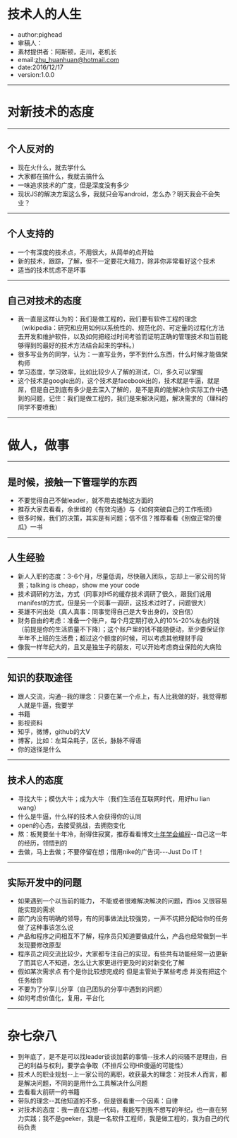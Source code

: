 # 技术人的人生
* author:pighead
* 审稿人：
* 素材提供者：阿斯顿，走川，老机长
* email:zhu_huanhuan@hotmail.com
* date:2016/12/17
* version:1.0.0
---
# 对新技术的态度
---
## 个人反对的
* 现在火什么，就去学什么
* 大家都在搞什么，我就去搞什么
* 一味追求技术的广度，但是深度没有多少
* 现状JS的解决方案这么多，我就只会写android，怎么办？明天我会不会失业？

---
## 个人支持的
* 一个有深度的技术点，不用很大，从简单的点开始
* 新的技术，跟踪，了解，但不一定要花大精力，除非你非常看好这个技术
* 适当的技术忧虑不是坏事

---
## 自己对技术的态度
* 我一直是这样认为的：我们是做工程的，我们要有软件工程的理念（wikipedia：研究和应用如何以系统性的、规范化的、可定量的过程化方法去开发和维护软件，以及如何把经过时间考验而证明正确的管理技术和当前能够得到的最好的技术方法结合起来的学科。）
* 很多写业务的同学，认为：一直写业务，学不到什么东西，什么时候才能做架构师
* 学习态度，学习效率，比如比较少人了解的测试，CI，多久可以掌握
* 这个技术是google出的，这个技术是facebook出的，技术就是牛逼，就是屌，但是自己到底有多少是去深入了解的，是不是真的能解决你实际工作中遇到的问题，记住：我们是做工程的，我们是来解决问题，解决需求的（理科的同学不要喷我）

---
# 做人，做事
---
## 是时候，接触一下管理学的东西
* 不要觉得自己不做leader，就不用去接触这方面的
* 推荐大家去看看，余世维的《有效沟通》与《如何突破自己的工作瓶颈》
* 很多时候，我们的决策，其实是有问题；信不信？推荐看看《别做正常的傻瓜》一书

---
## 人生经验
* 新人入职的态度：3-6个月，尽量低调，尽快融入团队，忘却上一家公司的背景；talking is cheap，show me your code
* 技术调研的方法，方式（同事对H5的缓存技术调研了很久，跟我们说用manifest的方式，但是另一个同事一调研，这技术过时了，问题很大）
* 英雄不问出处（真人真事：同事觉得自己是大专出身的，没自信）
* 财务自由的考虑：准备一个账户，每个月定期打收入的10%-20%左右的钱（前提是你的生活质量不下降）；这个账户里的钱不能随便动，至少要保证你半年不上班的生活费；超过这个额度的时候，可以考虑其他理财手段
* 像我一样年纪大的，且又是独生子的朋友，可以开始考虑商业保险的大病险
---
## 知识的获取途径
* 跟人交流，沟通--我的理念：只要在某一个点上，有人比我做的好，我觉得那人就是牛逼，我要学
* 书籍
* 影视资料
* 知乎，微博，github的大V
* 博客，比如：左耳朵耗子，区长，脉脉不得语
* 你的途径是什么

---
## 技术人的态度
* 寻找大牛；模仿大牛；成为大牛（我们生活在互联网时代，用好hu lian wang）
* 什么是牛逼，什么样的技术人会获得你的认同
* open的心态，去接受挑战，去拥抱变化
* 熬：板凳要坐十年冷，耐得住寂寞，推荐看看博文[十年学会编程](http://daiyuwen.freeshell.org/gb/misc/21-days-cn.html)--自己这一年的经历，领悟到的
* 去做，马上去做；不要停留在想；借用nike的广告词---Just Do IT！

---

## 实际开发中的问题
* 如果遇到一个以当前的能力， 不能或者很难解决解决的问题，而ios 又很容易能实现的需求
* 部门内没有明确的领导，有的同事做法比较强势，一声不坑把分配给你的任务做了这种事该怎么说
* 产品和程序之间相互不了解，程序员只知道要做成什么，产品也经常做到一半发现要修改原型
* 程序员之间交流比较少，大家都专注自己的实现，有些共有功能经常一边更新了而其它人不知道，怎么让大家更进行更及时的对新变化了解
* 假如某次需求点 有个是你比较想完成的 但是主管处于某些考虑 并没有把这个任务给你
* 不要为了分享儿分享（自己团队的分享中遇到的问题）
* 如何考虑价值化，复用，平台化

---
# 杂七杂八
* 到年底了，是不是可以找leader谈谈加薪的事情--技术人的闷骚不是理由，自己的利益与权利，要学会争取（不排斥公司HR傻逼的可能性）
* 技术人的职业规划--上一家公司的离职，收获最大的理念：对技术人而言，都是解决问题，不同的是用什么工具解决什么问题
* 去看看大前研一的书籍
* 带队的理念--其他知道的不多，但是很看重一个因素：自律
* 对技术的态度：我一直在幻想--代码，我能写到我不想写的年纪，也一直在努力实践；我不是geeker，我是一名软件工程师，我是做工程的，我为自己的代码负责